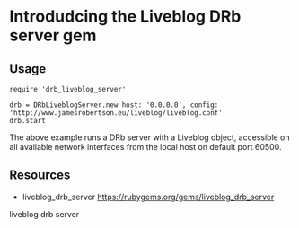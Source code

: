 # Introdudcing the Liveblog DRb server gem

## Usage

    require 'drb_liveblog_server'

    drb = DRbLiveblogServer.new host: '0.0.0.0', config: 'http://www.jamesrobertson.eu/liveblog/liveblog.conf'
    drb.start

The above example runs a DRb server with a Liveblog object, accessible on all available network interfaces from the local host on default port 60500.

## Resources

* liveblog_drb_server https://rubygems.org/gems/liveblog_drb_server

liveblog drb server

